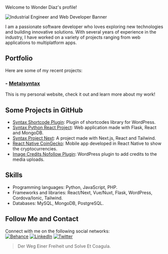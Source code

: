 Welcome to Wonder Diaz's profile!

![Industrial Engineer and Web Developer Banner](https://raw.githubusercontent.com/metalsyntax/metalsyntax/master/public/Banners-2.png)

I am a passionate software developer who loves exploring new technologies and building innovative solutions. With several years of experience in the industry, I have worked on a variety of projects ranging from web applications to multiplatform apps.

## Portfolio
Here are some of my recent projects: 
### - [Metalsyntax](https://metalsyntax.now.sh)
This is my personal website, check it out and learn more about my work!

## Some Projects in GitHub
- [Syntax Shortcode Plugin](https://github.com/MetalSyntax/syntax-shortcode): Plugin of shortcodes library for WordPress.
- [Syntax Python React Project](https://github.com/MetalSyntax/Syntax-Python-React-Project): Web application made with Flask, React and MongoDB.
- [Syntax Project Next](https://github.com/MetalSyntax/Syntax-Project-Next): A project made with Next.js, React and Tailwind.
-  [React Native CoinGecko](https://github.com/MetalSyntax/react-native-coingecko): Mobile app developed in React Native to show the cryptocurrencies.
-  [Image Credits Nofollow Plugin](https://github.com/MetalSyntax/Image-Credits-Nofollow-Plugin): WordPress plugin to add credits to the media uploads.


## Skills
- Programming languages: Python, JavaScript, PHP.
- Frameworks and libraries: React/Next, Vue/Nuxt, Flask, WordPress, Cordova/Ionic, Tailwind.
- Databases: MySQL, MongoDB, PostgreSQL.

## Follow Me and Contact
Connect with me on the following social networks:<br>
[![Behance](https://raw.githubusercontent.com/metalsyntax/metalsyntax/master/public/behance.png)](https://behance.net/MetalSyntax) 
[![LinkedIn](https://raw.githubusercontent.com/metalsyntax/metalsyntax/master/public/linkedin.png)](https://linkedin.com/in/metalsyntax/) 
[![Twitter](https://raw.githubusercontent.com/metalsyntax/metalsyntax/master/public/twitter.png)](https://twitter.com/MetalSyntax)

> Der Weg Einer Freiheit und Solve Et Coagula.
